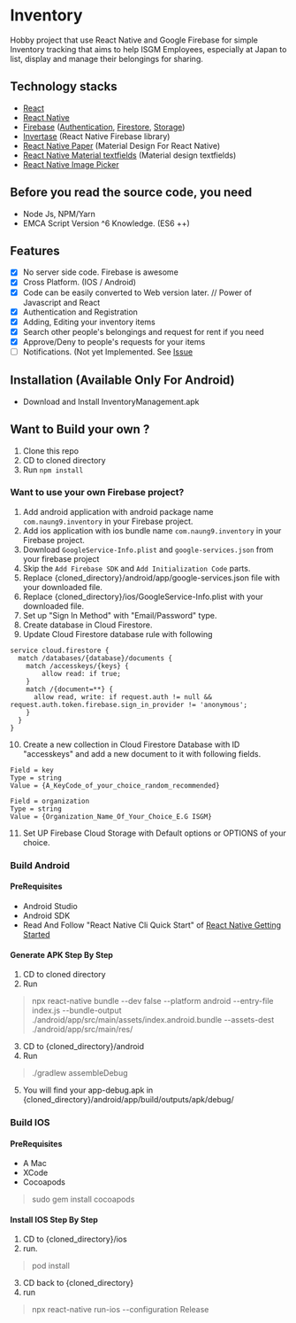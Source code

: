 # Inventory

Hobby project that use React Native and Google Firebase for simple Inventory tracking that aims to help ISGM Employees, especially at Japan to list, display and manage their belongings for sharing.

## Technology stacks

- [React](https://reactjs.org/)
- [React Native](https://reactnative.dev/)
- [Firebase](https://firebase.google.com/) ([Authentication](https://firebase.google.com/docs/auth), [Firestore](https://firebase.google.com/docs/firestore), [Storage](https://firebase.google.com/docs/storage))
- [Invertase](https://invertase.io/oss/react-native-firebase) (React Native Firebase library)
- [React Native Paper](https://callstack.github.io/react-native-paper/) (Material Design For React Native)
- [React Native Material textfields](https://github.com/n4kz/react-native-material-textfield) (Material design textfields)
- [React Native Image Picker](https://github.com/react-native-community/react-native-image-picker)

## Before you read the source code, you need
- Node Js, NPM/Yarn
- EMCA Script Version ^6 Knowledge. (ES6 ++)

## Features
- [x] No server side code. Firebase is awesome
- [x] Cross Platform. (IOS / Android)
- [x] Code can be easily converted to Web version later. // Power of Javascript and React
- [x] Authentication and Registration
- [x] Adding, Editing your inventory items
- [x] Search other people's belongings and request for rent if you need
- [x] Approve/Deny to people's requests for your items
- [ ] Notifications. (Not yet Implemented. See [Issue](https://github.com/naung9/Inventory/issues/1)

## Installation (Available Only For Android)
- Download and Install InventoryManagement.apk

## Want to Build your own ?
1. Clone this repo
2. CD to cloned directory
3. Run ```npm install```

### Want to use your own Firebase project?
1. Add android application with android package name `com.naung9.inventory` in your Firebase project.
2. Add ios application with ios bundle name `com.naung9.inventory` in your Firebase project.
3. Download `GoogleService-Info.plist` and `google-services.json` from your firebase project
4. Skip the `Add Firebase SDK` and `Add Initialization Code` parts.
5. Replace {cloned_directory}/android/app/google-services.json file with your downloaded file.
6. Replace {cloned_directory}/ios/GoogleService-Info.plist with your downloaded file.
7. Set up "Sign In Method" with "Email/Password" type.
8. Create database in Cloud Firestore.
9. Update Cloud Firestore database rule with following
```
service cloud.firestore {
  match /databases/{database}/documents {
  	match /accesskeys/{keys} {
    	allow read: if true;
    }
    match /{document=**} {
      allow read, write: if request.auth != null && request.auth.token.firebase.sign_in_provider != 'anonymous';
    }
  }
}
```
10. Create a new collection in Cloud Firestore Database with ID "accesskeys" and add a new document to it with following fields.
```
Field = key
Type = string
Value = {A_KeyCode_of_your_choice_random_recommended}

Field = organization
Type = string
Value = {Organization_Name_Of_Your_Choice_E.G ISGM}
```
11. Set UP Firebase Cloud Storage with Default options or OPTIONS of your choice.

### Build Android
#### PreRequisites
- Android Studio
- Android SDK
- Read And Follow "React Native Cli Quick Start" of [React Native Getting Started](https://reactnative.dev/docs/getting-started)

#### Generate APK Step By Step
1. CD to cloned directory
2. Run 
> npx react-native bundle --dev false --platform android --entry-file index.js --bundle-output ./android/app/src/main/assets/index.android.bundle --assets-dest ./android/app/src/main/res/
3. CD to {cloned_directory}/android
4. Run
> ./gradlew assembleDebug
5. You will find your app-debug.apk in {cloned_directory}/android/app/build/outputs/apk/debug/

### Build IOS
#### PreRequisites
- A Mac
- XCode
- Cocoapods
> sudo gem install cocoapods

#### Install IOS Step By Step
1. CD to {cloned_directory}/ios
2. run. 
> pod install
3. CD back to {cloned_directory}
4. run
> npx react-native run-ios --configuration Release
